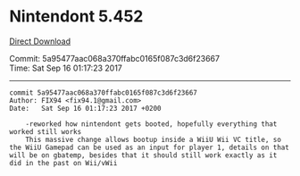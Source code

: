 # Nintendont 5.452
[Direct Download](./Nintendont.zip)

Commit: 5a95477aac068a370ffabc0165f087c3d6f23667  
Time: Sat Sep 16 01:17:23 2017   

-----

```
commit 5a95477aac068a370ffabc0165f087c3d6f23667
Author: FIX94 <fix94.1@gmail.com>
Date:   Sat Sep 16 01:17:23 2017 +0200

    -reworked how nintendont gets booted, hopefully everything that worked still works
    This massive change allows bootup inside a WiiU Wii VC title, so the WiiU Gamepad can be used as an input for player 1, details on that will be on gbatemp, besides that it should still work exactly as it did in the past on Wii/vWii
```
